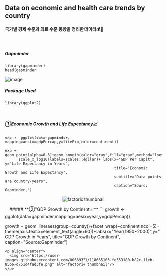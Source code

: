 ## Data on economic and health care trends by country
#### 국가별 경제 수준과 의료 수준 동향을 정리한 데이터💰💊 
⠀
##### Gapminder
```
library(gapminder)
head(gapminder
```
![image](https://user-images.githubusercontent.com/80669371/118664414-69eacf00-b82c-11eb-9251-385cc68b5560.png)

##### Package Used
```
library(ggplot2)
```
⠀
#####  **①Economic Growth and Life Expectancy📈**
```
exp <- ggplot(data=gapminder, mapping=aes(x=gdpPercap,y=lifeExp,color=continent))

exp + geom_point(alpha=0.3)+geom_smooth(color="gray",fill="gray",method="loess")+
      scale_x_log10(labels=scales::dollar)+ labs(x="GDP Per Capit", y="Life Expectancy in Years",
                                                 title="Economic Growth and Life Expectancy",
                                                 subtitle="Data points are country-years",
                                                 caption="Sourc: Gapminder,")
```
<p align="center">
  <img src="https://user-images.githubusercontent.com/80669371/118661813-6fdfb080-b82a-11eb-88c2-a9bb324837ea.png" alt="factorio thumbnail"/>
</p> 
⠀
##### **②"GDP Growth by Continent📈**
```
growth <- ggplot(data=gapminder,mapping=aes(x=year,y=gdpPercap))

growth + geom_line(aes(group=country))+facet_wrap(~continent,ncol=5)+
         theme(axis.text.x=element_text(angle=90))+labs(x="Year(1950~2000)",y="GDP Growth in Years",
                                                        title="GDP Growth by Continent",
                                                        caption="Source:Gapminder")
```
<p align="center">
  <img src="https://user-images.githubusercontent.com/80669371/118665103-fe553180-b82c-11eb-85b6-d751d4fad3fe.png" alt="factorio thumbnail"/>
</p> 

